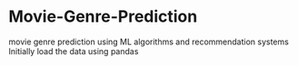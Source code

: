 # Movie-Genre-Prediction
movie genre prediction using ML algorithms and recommendation systems
Initially load the data using pandas

